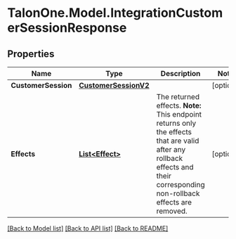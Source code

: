 # TalonOne.Model.IntegrationCustomerSessionResponse
## Properties

Name | Type | Description | Notes
------------ | ------------- | ------------- | -------------
**CustomerSession** | [**CustomerSessionV2**](CustomerSessionV2.md) |  | [optional] 
**Effects** | [**List&lt;Effect&gt;**](Effect.md) | The returned effects.  **Note:** This endpoint returns only the effects that are valid after any rollback effects and their corresponding non-rollback effects are removed.  | [optional] 

[[Back to Model list]](../README.md#documentation-for-models) [[Back to API list]](../README.md#documentation-for-api-endpoints) [[Back to README]](../README.md)

